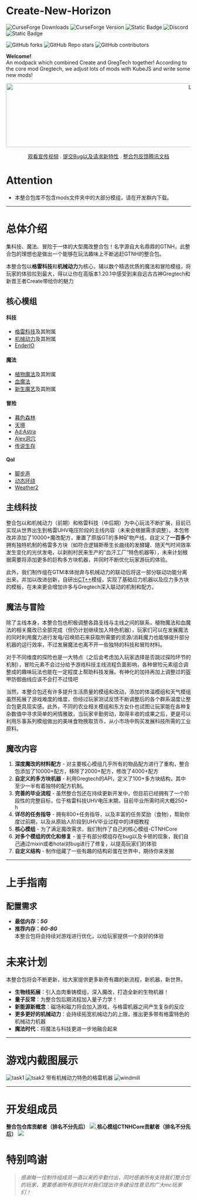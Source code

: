 # Create-New-Horizon
![CurseForge Downloads](https://img.shields.io/curseforge/dt/1093394?logo=curseforge&label=Curseforge&link=https%3A%2F%2Fwww.curseforge.com%2Fminecraft%2Fmodpacks%2Fctnh)
![CurseForge Version](https://img.shields.io/curseforge/v/1093394?logo=curseforge&label=Latest)
![Static Badge](https://img.shields.io/badge/mcmod-rgb(230%2C199%2C76)?link=https%3A%2F%2Fwww.mcmod.cn%2Fmodpack%2F897.html)
![Discord](https://img.shields.io/discord/1302601151392383006?logo=discord&label=Discord&link=https%3A%2F%2Fdiscord.com%2Finvite%2FjQpvUDsVX8)
![Static Badge](https://img.shields.io/badge/QQ%E7%BE%A4-915521426-rgb(123%2C%20236%2C%20242))


![GitHub forks](https://img.shields.io/github/forks/moguang2004/Create-New-Horizon?style=flat)
![GitHub Repo stars](https://img.shields.io/github/stars/moguang2004/Create-New-Horizon?style=flat)
![GitHub contributors](https://img.shields.io/github/contributors/moguang2004/Create-New-Horizon)


**Welcome!**  
An modpack which combined Create and GregTech together! According to the core mod Gregtech, we adjust lots of mods with KubeJS and write some new mods!
<p align="center">
  
  <a href="https://www.curseforge.com/minecraft/modpacks/ctnh">
    <img src="https://raw.githubusercontent.com/CTNH-Team/Create-New-Horizon/dev/kubejs/assets/ctnh/textures/readme_image/title2.png" alt="Logo" width="1013" height="174">
  </a>
  <p align="center">
    <a href="https://www.bilibili.com/video/BV179XyYFE56">观看宣传视频</a> .
    <a href="https://github.com/CTNH-Team/Create-New-Horizon/issues">提交Bug以及请求新特性</a> .
    <a href="https://kdocs.cn/l/cvdYmhg2ome0">整合包反馈腾讯文档</a>
  </p>
</p>

# Attention
* 本整合包库不包含mods文件夹中的大部分模组，请在开发群内下载。
---
# 总体介绍
集科技、魔法、冒险于一体的大型魔改整合包！名字源自大名鼎鼎的GTNH，此整合包的理想也是做出一个能够在玩法趣味上不断追赶GTNH的整合包。

本整合包以**格雷科技**和**机械动力**为核心，辅以数个精选优质的魔法和冒险模组，将玩家的体验拉到最大，得以让你在高版本1.20.1中感受到来自远古古神Gregtech和新晋王者Create带给你的魅力
## 核心模组
#### 科技
- [格雷科技](https://www.curseforge.com/minecraft/mc-mods/gregtechceu-modern)及其附属
- [机械动力](https://www.curseforge.com/minecraft/mc-mods/create)及其附属
- [EnderIO](https://www.curseforge.com/minecraft/mc-mods/ender-io)
#### 魔法
- [植物魔法](https://www.curseforge.com/minecraft/mc-mods/botania)及其附属
- [血魔法](https://www.curseforge.com/minecraft/mc-mods/blood-magic)
- [新生魔艺](https://www.curseforge.com/minecraft/mc-mods/blood-magic)及其附属
#### 冒险
- [暮色森林](https://www.curseforge.com/minecraft/mc-mods/the-twilight-forest)
- [天境](https://www.curseforge.com/minecraft/mc-mods/aether)
- [Ad:Astra](https://www.curseforge.com/minecraft/mc-mods/ad-astra)
- [Alex洞穴](https://www.curseforge.com/minecraft/mc-mods/alexs-caves)
- [传说生存](https://www.curseforge.com/minecraft/mc-mods/legendary-survival-overhaul)
#### Qol
- [脚步声](https://www.curseforge.com/minecraft/mc-mods/presence-footsteps-forge)
- [动态环绕](https://www.curseforge.com/minecraft/mc-mods/dynamic-surroundings)
- [Weather2](https://www.curseforge.com/minecraft/mc-mods/weather-storms-tornadoes)
## 主线科技
整合包以和机械动力（前期）和格雷科技（中后期）为中心玩法不断扩展，目前已实现从世界出生到格雷UHV电压阶段的主线内容（未来会根据需求调整）。本包修改并添加了10000+魔改配方，重置了原版GT的多种矿物产线，自定义了**一百多个**拥有独特机制的格雷多方块（如符合逻辑斯蒂生长曲线的发酵罐、随天气时间效率发生变化的光伏发电，以剥削村民来生产的“血汗工厂”特色机器等），未来计划根据需要将添加更多的巨构多方块机器，并同时不断优化玩家游玩的体验。

此外，我们制作组在GTM本体抛弃与机械动力的联动后将这一部分联动功能分离出来，并加以改进创新，自研出[CT++](https://www.curseforge.com/minecraft/mc-mods/ct)模组，实现了基础应力机器以及应力多方块的模板，在未来更会增加许多与Gregtech深入联动的机制和配方。
## 魔法与冒险
除了主线本身，本整合包也积极调整各路支线与主线之间的联系，植物魔法和血魔法的相关魔改已全部完成（但仍计划继续加入特色机器），玩家们可以在发展魔法的同时利用魔力进行发电/召唤陨石来获取所需要的资源/消耗魔力也能够提升部分机器的运行效率，不过发展魔法也离不开一些独特的科技和冒险材料。

对于不同维度的探险也是一大特点（之后会考虑加入玩家选择是否跳过探险环节的机制），冒险元素不会过分给予游戏科技主线流程负面影响，各种冒险元素组合调整成的趣味玩法也能在一定程度上帮助科技发展。有神化的加持再加上调整过的盔甲防御曲线应该不会打不过怪吧

当然，本整合包还有许多提升生活质量的模组和改动，添加的体温模组和天气模组虽然拓展了游戏难度的维度，但经过玩家测试反馈不断调整后的各个群系温度让整合包更具现实感。此外，不同的农业相关模组和东方女仆也试图让玩家能在各种复杂数值中寻求简单的闲情雅致，当玩家辛勤劳动，取得丰收的成果之后，更是可以利用乐事系列模组做出的美味食物换取货币，从小市场中购买发展科技所需的工业原料。
## 魔改内容
1. **深度魔改的材料配方** - 对主要核心模组几乎所有的物品配方进行了重构，整合包添加了10000+配方，移除了2000+配方，修改了4000+配方
2. **自定义的多方块机器** - 利用Gregtech的API，定义了100+多方块结构，其中至少一半有着独特的配方机制。
3. **完善的毕业流程** - 虽然整合包还在持续更新开发中，但目前已经拥有了一个阶段性的完整目标，位于格雷科技UHV电压末期，目前毕业所需时间大概250+ h
4. **详尽的任务指导** - 拥有800+任务指导，以及丰富的任务奖励（食物），帮助你度过前期，以及从原始人阶段到UHV毕业过程中的详细教程
5. **核心模组** - 为了满足魔改需求，我们制作了自己的核心模组-CTNHCore
6. **对多个模组的优化和修复** - 鉴于有部分模组存在bug以及卡顿的现象，我们自己通过mixin或者hotai对bug进行了修复，以提高玩家们的体验
7. **自定义结构** - 制作组藏了一些有趣的结构彩蛋在世界中，期待你来发掘

---

# 上手指南
## 配置需求
  - **最低内存：***5G*****
  - **推荐内存：***6G-8G*****  
本整合包将会持续对游戏进行优化，以给玩家提供一个良好的体验
# 未来计划
  本整合包将会不断更新，给大家提供更多新奇有趣的新流程，新机器，新世界。
  * **生物线拓展**：引入血肉重铸模组，深入魔改，打造全新的生物机器！
  * **量子反常**：为整合包后期流程加入量子力学！
  * **新能源新概念**：磁场和磁力将会加入游戏，与格雷机器之间产生复杂的反应
  * **更多更好的机械动力**：会持续拓宽机械动力的上限，推出更多带有格雷特色的机械动力机器
  * **魔法时代**：将魔法与科技更进一步地融合起来

---

# 游戏内截图展示
![task1](https://raw.githubusercontent.com/CTNH-Team/Create-New-Horizon/dev/kubejs/assets/ctnh/textures/readme_image/guide1.jpg)
![tsak2](https://raw.githubusercontent.com/CTNH-Team/Create-New-Horizon/dev/kubejs/assets/ctnh/textures/readme_image/guide2.jpg)
带有机械动力特色的格雷机器
![windmill](https://raw.githubusercontent.com/CTNH-Team/Create-New-Horizon/dev/kubejs/assets/ctnh/textures/readme_image/windmill_control.jpg)

---

# 开发组成员
**整合包仓库贡献者（排名不分先后）**
<a href="https://github.com/CTNH-Team/Create-New-Horizon/graphs/contributors" target="_blank">
  <img src="https://contrib.rocks/image?repo=CTNH-Team/Create-New-Horizon" />
</a>
**核心模组CTNHCore贡献者（排名不分先后）**
<a href="https://github.com/CTNH-Team/CTNH-Core/graphs/contributors" target="_blank">
  <img src="https://contrib.rocks/image?repo=CTNH-Team/CTNH-Core" />
</a>

# 特别鸣谢
> _感谢每一位制作组成员一直以来的辛勤付出，同时感谢所有支持我们整合包的玩家，更要感谢所有游玩并对我们提出许多建设性意见的广大mc玩家们！_